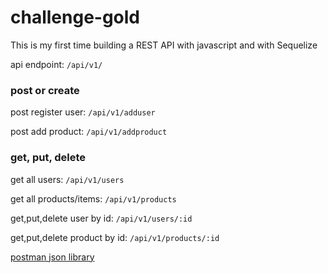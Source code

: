 # challenge-gold

This is my first time building a REST API with javascript and with Sequelize

api endpoint:
`/api/v1/`

### post or create

post register user: 
`/api/v1/adduser`

post add product: 
`/api/v1/addproduct`

### get, put, delete

get all users:
`/api/v1/users`

get all products/items:
`/api/v1/products`

get,put,delete user by id:
`/api/v1/users/:id`

get,put,delete product by id:
`/api/v1/products/:id`

[postman json library](https://raw.githubusercontent.com/mauritshdb/challenge-gold/main/Binar%20Gold.postman_collection.json)